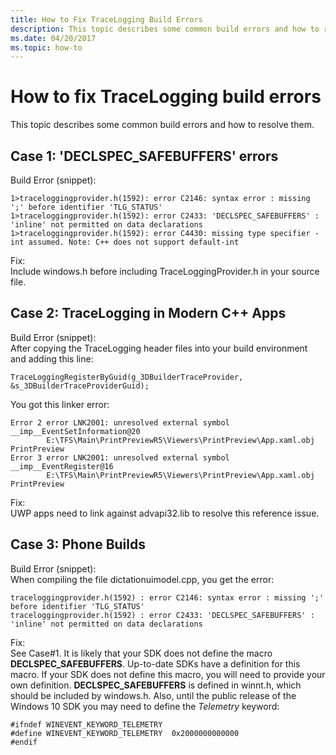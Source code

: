 ```yaml
---
title: How to Fix TraceLogging Build Errors
description: This topic describes some common build errors and how to resolve them.
ms.date: 04/20/2017
ms.topic: how-to
---
```


# How to fix TraceLogging build errors


This topic describes some common build errors and how to resolve them.

## <span id="Case_1___DECLSPEC_SAFEBUFFERS__errors"></span><span id="case_1___declspec_safebuffers__errors"></span><span id="CASE_1___DECLSPEC_SAFEBUFFERS__ERRORS"></span>Case 1: 'DECLSPEC\_SAFEBUFFERS' errors


<span id="Build_Error__snippet__"></span><span id="build_error__snippet__"></span><span id="BUILD_ERROR__SNIPPET__"></span>Build Error (snippet):  
```
1>traceloggingprovider.h(1592): error C2146: syntax error : missing ';' before identifier 'TLG_STATUS'
1>traceloggingprovider.h(1592): error C2433: 'DECLSPEC_SAFEBUFFERS' : 'inline' not permitted on data declarations
1>traceloggingprovider.h(1592): error C4430: missing type specifier - int assumed. Note: C++ does not support default-int
```

<span id="Fix_"></span><span id="fix_"></span><span id="FIX_"></span>Fix:  
Include windows.h before including TraceLoggingProvider.h in your source file.

## <span id="Case_2__TraceLogging_in_Modern_C___Apps"></span><span id="case_2__tracelogging_in_modern_c___apps"></span><span id="CASE_2__TRACELOGGING_IN_MODERN_C___APPS"></span>Case 2: TraceLogging in Modern C++ Apps


<span id="Build_Error__snippet__"></span><span id="build_error__snippet__"></span><span id="BUILD_ERROR__SNIPPET__"></span>Build Error (snippet):  
After copying the TraceLogging header files into your build environment and adding this line:

```
TraceLoggingRegisterByGuid(g_3DBuilderTraceProvider, &s_3DBuilderTraceProviderGuid);
```

You got this linker error:

```
Error 2 error LNK2001: unresolved external symbol __imp__EventSetInformation@20 
        E:\TFS\Main\PrintPreviewR5\Viewers\PrintPreview\App.xaml.obj    PrintPreview
Error 3 error LNK2001: unresolved external symbol __imp__EventRegister@16       
        E:\TFS\Main\PrintPreviewR5\Viewers\PrintPreview\App.xaml.obj    PrintPreview
```

<span id="Fix_"></span><span id="fix_"></span><span id="FIX_"></span>Fix:  
UWP apps need to link against advapi32.lib to resolve this reference issue.

## <span id="Case_3__Phone_Builds"></span><span id="case_3__phone_builds"></span><span id="CASE_3__PHONE_BUILDS"></span>Case 3: Phone Builds


<span id="Build_Error__snippet__"></span><span id="build_error__snippet__"></span><span id="BUILD_ERROR__SNIPPET__"></span>Build Error (snippet):  
When compiling the file dictationuimodel.cpp, you get the error:

```
traceloggingprovider.h(1592) : error C2146: syntax error : missing ';' before identifier 'TLG_STATUS'
traceloggingprovider.h(1592) : error C2433: 'DECLSPEC_SAFEBUFFERS' : 'inline' not permitted on data declarations
```

<span id="Fix_"></span><span id="fix_"></span><span id="FIX_"></span>Fix:  
See Case\#1. It is likely that your SDK does not define the macro **DECLSPEC\_SAFEBUFFERS**. Up-to-date SDKs have a definition for this macro. If your SDK does not define this macro, you will need to provide your own definition. **DECLSPEC\_SAFEBUFFERS** is defined in winnt.h, which should be included by windows.h. Also, until the public release of the Windows 10 SDK you may need to define the *Telemetry* keyword:

```
#ifndef WINEVENT_KEYWORD_TELEMETRY 
#define WINEVENT_KEYWORD_TELEMETRY  0x2000000000000
#endif
```

